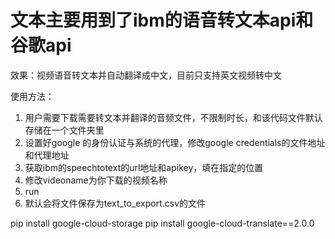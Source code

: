 # 文本主要用到了ibm的语音转文本api和谷歌api

效果：视频语音转文本并自动翻译成中文，目前只支持英文视频转中文

使用方法：
1. 用户需要下载需要转文本并翻译的音频文件，不限制时长，和该代码文件默认存储在一个文件夹里
2. 设置好google 的身份认证与系统的代理，修改google credentials的文件地址和代理地址
3. 获取ibm的speechtotext的url地址和apikey，填在指定的位置
4. 修改videoname为你下载的视频名称
5. run
6. 默认会将文件保存为text_to_export.csv的文件

pip install google-cloud-storage
pip install google-cloud-translate==2.0.0



